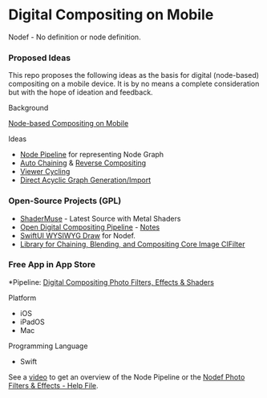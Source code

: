 # Digital Compositing on Mobile 
 
Nodef - No definition or node definition.

### Proposed Ideas
 
This repo proposes the following ideas as the basis for digital (node-based) compositing on a mobile device. It is by no means a complete consideration but with the hope of ideation and feedback.

Background

[Node-based Compositing on Mobile](documentation/NodeBasedCompositingOnMobile.md)

Ideas

* [Node Pipeline](documentation/NodePipeline.md) for representing Node Graph
* [Auto Chaining](documentation/AutoChaining.md) & [Reverse Compositing](documentation/ReverseCompositing.md)
* [Viewer Cycling](documentation/ViewerCycling.md)
* [Direct Acyclic Graph Generation/Import](documentation/DirectedAcyclicGraphGeneration.md)

### Open-Source Projects (GPL)

* [ShaderMuse](https://github.com/Misfits-Rebels-Outcasts/ShaderMuse) - Latest Source with Metal Shaders
* [Open Digital Compositing Pipeline](code/Nodef) - [Notes](code/Readme.md)
* [SwiftUI WYSIWYG Draw](https://github.com/Misfits-Rebels-Outcasts/SwiftUI-WYSIWYG-Draw) for Nodef.
* [Library for Chaining, Blending, and Compositing Core Image CIFilter](documentation/ChainingBlendingCompositingCoreImageCIFilters.md) 

### Free App in App Store

*Pipeline: [Digital Compositing Photo Filters, Effects & Shaders](https://apps.apple.com/us/app/pipeline-digital-compositing/id1640788489)

Platform
* iOS
* iPadOS
* Mac

Programming Language
* Swift

See a [video](https://www.youtube.com/watch?v=dlnh_09_rvA) to get an overview of the Node Pipeline or the [Nodef Photo Filters & Effects - Help File](documentation/PhotoFiltersHelp.md).


